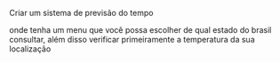 Criar um sistema de previsão do tempo

onde tenha um menu que você possa escolher de qual estado do brasil consultar, além disso verificar primeiramente a temperatura da sua localização


